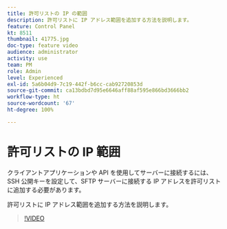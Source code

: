 ```yaml
---
title: 許可リストの IP の範囲
description: 許可リストに IP アドレス範囲を追加する方法を説明します。
feature: Control Panel
kt: 8511
thumbnail: 41775.jpg
doc-type: feature video
audience: administrator
activity: use
team: PM
role: Admin
level: Experienced
exl-id: 5a6b04d9-7c19-442f-b6cc-cab92720853d
source-git-commit: ca13bdbd7d95e6646aff88af595e866bd3666bb2
workflow-type: ht
source-wordcount: '67'
ht-degree: 100%

---
```


# 許可リストの IP 範囲

クライアントアプリケーションや API を使用してサーバーに接続するには、SSH 公開キーを設定して、SFTP サーバーに接続する IP アドレスを許可リストに追加する必要があります。

許可リストに IP アドレス範囲を追加する方法を説明します。

>[!VIDEO](https://video.tv.adobe.com/v/41775?quality=12)

